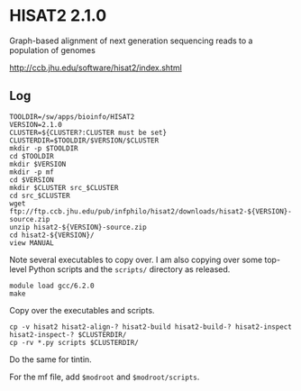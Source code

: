 HISAT2 2.1.0
=================

Graph-based alignment of next generation sequencing reads to a population of genomes

<http://ccb.jhu.edu/software/hisat2/index.shtml>

Log
---

    TOOLDIR=/sw/apps/bioinfo/HISAT2
    VERSION=2.1.0
    CLUSTER=${CLUSTER?:CLUSTER must be set}
    CLUSTERDIR=$TOOLDIR/$VERSION/$CLUSTER
    mkdir -p $TOOLDIR
    cd $TOOLDIR
    mkdir $VERSION
    mkdir -p mf
    cd $VERSION
    mkdir $CLUSTER src_$CLUSTER
    cd src_$CLUSTER
    wget ftp://ftp.ccb.jhu.edu/pub/infphilo/hisat2/downloads/hisat2-${VERSION}-source.zip
    unzip hisat2-${VERSION}-source.zip 
    cd hisat2-${VERSION}/
    view MANUAL

Note several executables to copy over.  I am also copying over some top-level
Python scripts and the `scripts/` directory as released.

    module load gcc/6.2.0
    make

Copy over the executables and scripts.

    cp -v hisat2 hisat2-align-? hisat2-build hisat2-build-? hisat2-inspect hisat2-inspect-? $CLUSTERDIR/
    cp -rv *.py scripts $CLUSTERDIR/

Do the same for tintin.

For the mf file, add `$modroot` and `$modroot/scripts`.

